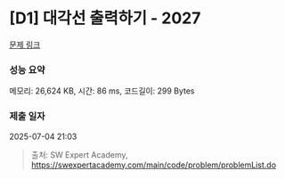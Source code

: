 # [D1] 대각선 출력하기 - 2027 

[문제 링크](https://swexpertacademy.com/main/code/problem/problemDetail.do?contestProbId=AV5QFuZ6As0DFAUq) 

### 성능 요약

메모리: 26,624 KB, 시간: 86 ms, 코드길이: 299 Bytes

### 제출 일자

2025-07-04 21:03



> 출처: SW Expert Academy, https://swexpertacademy.com/main/code/problem/problemList.do